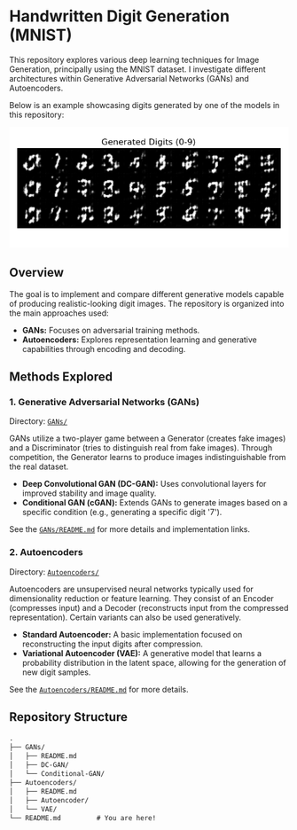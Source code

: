 # Handwritten Digit Generation (MNIST)

This repository explores various deep learning techniques for Image Generation, principally using the MNIST dataset. I investigate different architectures within Generative Adversarial Networks (GANs) and Autoencoders.

Below is an example showcasing digits generated by one of the models in this repository:

![Example of Generated Digits Animation](./animated-digits.gif)

## Overview

The goal is to implement and compare different generative models capable of producing realistic-looking digit images. The repository is organized into the main approaches used:

* **GANs:** Focuses on adversarial training methods.
* **Autoencoders:** Explores representation learning and generative capabilities through encoding and decoding.

## Methods Explored

### 1. Generative Adversarial Networks (GANs)

Directory: [`GANs/`](./GANs/)

GANs utilize a two-player game between a Generator (creates fake images) and a Discriminator (tries to distinguish real from fake images). Through competition, the Generator learns to produce images indistinguishable from the real dataset.

* **Deep Convolutional GAN (DC-GAN):** Uses convolutional layers for improved stability and image quality.
* **Conditional GAN (cGAN):** Extends GANs to generate images based on a specific condition (e.g., generating a specific digit '7').

See the [`GANs/README.md`](./GANs/README.md) for more details and implementation links.

### 2. Autoencoders

Directory: [`Autoencoders/`](./Autoencoders/)

Autoencoders are unsupervised neural networks typically used for dimensionality reduction or feature learning. They consist of an Encoder (compresses input) and a Decoder (reconstructs input from the compressed representation). Certain variants can also be used generatively.

* **Standard Autoencoder:** A basic implementation focused on reconstructing the input digits after compression.
* **Variational Autoencoder (VAE):** A generative model that learns a probability distribution in the latent space, allowing for the generation of new digit samples.

See the [`Autoencoders/README.md`](./Autoencoders/README.md) for more details.

## Repository Structure

    .
    ├── GANs/
    │   ├── README.md
    │   ├── DC-GAN/
    │   └── Conditional-GAN/
    ├── Autoencoders/
    │   ├── README.md
    │   ├── Autoencoder/
    │   └── VAE/
    └── README.md         # You are here!